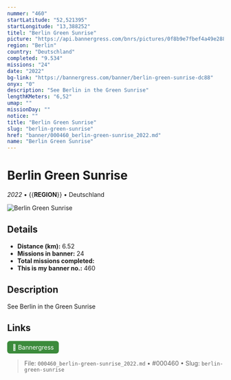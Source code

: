 ```yaml
---
nummer: "460"
startLatitude: "52,521395"
startLongitude: "13,388252"
titel: "Berlin Green Sunrise"
picture: "https://api.bannergress.com/bnrs/pictures/0f8b9e7fbef4a49e2886011f753f6d05"
region: "Berlin"
country: "Deutschland"
completed: "9.534"
missions: "24"
date: "2022"
bg-link: "https://bannergress.com/banner/berlin-green-sunrise-dc88"
onyx: "0"
description: "See Berlin in the Green Sunrise"
lengthKMeters: "6,52"
umap: ""
missionDay: ""
notice: ""
title: "Berlin Green Sunrise"
slug: "berlin-green-sunrise"
href: "banner/000460_berlin-green-sunrise_2022.md"
name: "Berlin Green Sunrise"
---
```

# Berlin Green Sunrise

*2022* • {{__REGION__}} • Deutschland

![Berlin Green Sunrise](https://api.bannergress.com/bnrs/pictures/0f8b9e7fbef4a49e2886011f753f6d05)



## Details
- **Distance (km):** 6.52
- **Missions in banner:** 24
- **Total missions completed:** 
- **This is my banner no.:** 460



## Description
See Berlin in the Green Sunrise



## Links
<a href="https://bannergress.com/banner/berlin-green-sunrise-dc88" target="_blank" style="display:inline-block;margin-right:8px;padding:6px 12px;background:#3c8b3c;color:#fff;text-decoration:none;border-radius:6px;">🔗 Bannergress</a>



> File: `000460_berlin-green-sunrise_2022.md` • #000460 • Slug: `berlin-green-sunrise`
